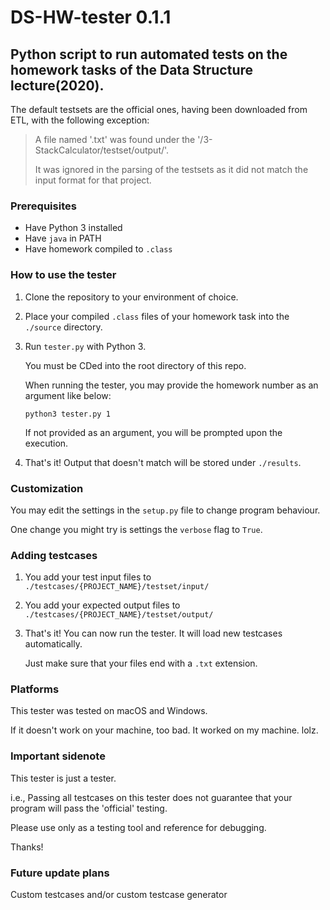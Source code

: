 # DS-HW-tester 0.1.1
## Python script to run automated tests on the homework tasks of the Data Structure lecture(2020).

The default testsets are the official ones, having been downloaded from ETL, with the following exception:  

>A file named '.txt' was found under the '/3-StackCalculator/testset/output/'.
>
>It was ignored in the parsing of the testsets as it did not match the input format for that project.

### Prerequisites
* Have Python 3 installed
* Have `java` in PATH
* Have homework compiled to `.class`

### How to use the tester
1. Clone the repository to your environment of choice.
2. Place your compiled `.class` files of your homework task into the `./source` directory.
3. Run `tester.py` with Python 3.

   You must be CDed into the root directory of this repo.
   
   When running the tester, you may provide the homework number as an argument like below:
   
   `python3 tester.py 1`
   
   If not provided as an argument, you will be prompted upon the execution.
4. That's it! Output that doesn't match will be stored under `./results`.

### Customization
You may edit the settings in the `setup.py` file to change program behaviour.

One change you might try is settings the `verbose` flag to `True`.

### Adding testcases
1. You add your test input files to `./testcases/{PROJECT_NAME}/testset/input/`
1. You add your expected output files to `./testcases/{PROJECT_NAME}/testset/output/`
3. That's it! You can now run the tester. It will load new testcases automatically.

   Just make sure that your files end with a `.txt` extension.


### Platforms
This tester was tested on macOS and Windows.

If it doesn't work on your machine, too bad. It worked on my machine. lolz.

### Important sidenote
This tester is just a tester.

i.e., Passing all testcases on this tester does not guarantee that your program will pass the 'official' testing.

Please use only as a testing tool and reference for debugging.

Thanks!

### Future update plans
Custom testcases and/or custom testcase generator

